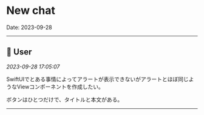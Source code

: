 # New chat

Date: 2023-09-28

---

## 👤 User
*2023-09-28 17:05:07*

SwiftUIでとある事情によってアラートが表示できないがアラートとほぼ同じようなViewコンポーネントを作成したい。

ボタンはひとつだけで、タイトルと本文がある。

---
